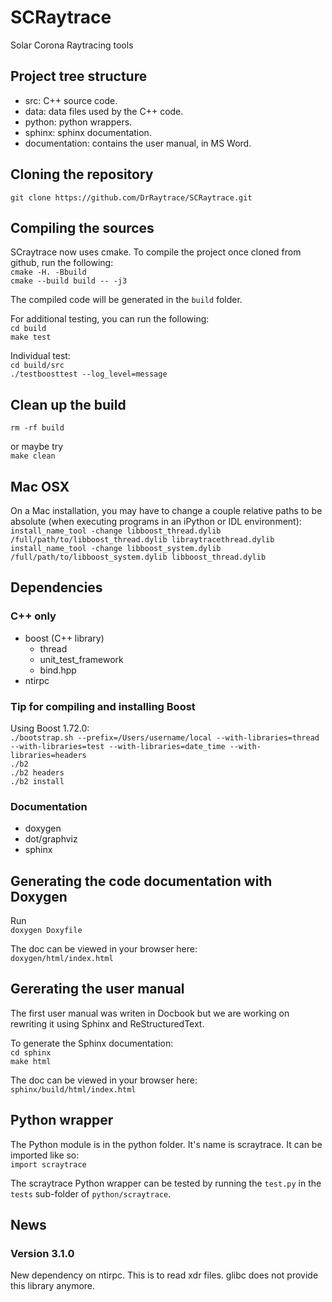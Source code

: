 # SCRaytrace

Solar Corona Raytracing tools

## Project tree structure

- src: C++ source code.
- data: data files used by the C++ code.
- python: python wrappers.
- sphinx: sphinx documentation.
- documentation: contains the user manual, in MS Word.

## Cloning the repository

`git clone https://github.com/DrRaytrace/SCRaytrace.git`

## Compiling the sources

SCraytrace now uses cmake. To compile the project once cloned from github, run the following:  
`cmake -H. -Bbuild`  
`cmake --build build -- -j3`

The compiled code will be generated in the `build` folder.  

For additional testing, you can run the following:  
`cd build`  
`make test`

Individual test:  
`cd build/src`  
`./testboosttest --log_level=message`  

## Clean up the build

`rm -rf build`

or maybe try  
`make clean`

## Mac OSX

On a Mac installation, you may have to change a couple relative paths to be absolute (when executing programs in an iPython or IDL environment):  
`install_name_tool -change libboost_thread.dylib /full/path/to/libboost_thread.dylib libraytracethread.dylib`  
`install_name_tool -change libboost_system.dylib /full/path/to/libboost_system.dylib libboost_thread.dylib`

## Dependencies

### C++ only

- boost (C++ library)
  - thread
  - unit_test_framework
  - bind.hpp
- ntirpc

### Tip for compiling and installing Boost

Using Boost 1.72.0:  
`./bootstrap.sh --prefix=/Users/username/local --with-libraries=thread --with-libraries=test --with-libraries=date_time --with-libraries=headers`  
`./b2`  
`./b2 headers`  
`./b2 install`  

### Documentation

- doxygen
- dot/graphviz
- sphinx

## Generating the code documentation with Doxygen

Run  
`doxygen Doxyfile`

The doc can be viewed in your browser here:  
`doxygen/html/index.html`

## Gererating the user manual

The first user manual was writen in Docbook but we are working on rewriting it using Sphinx and ReStructuredText.

To generate the Sphinx documentation:  
`cd sphinx`  
`make html`

The doc can be viewed in your browser here:  
`sphinx/build/html/index.html`

## Python wrapper

The Python module is in the python folder. It's name is scraytrace. It can be imported like so:  
`import scraytrace`  

The scraytrace Python wrapper can be tested by running the `test.py` in the `tests` sub-folder of `python/scraytrace`.

## News

### Version 3.1.0

New dependency on ntirpc. This is to read xdr files. glibc does not provide this library anymore.
